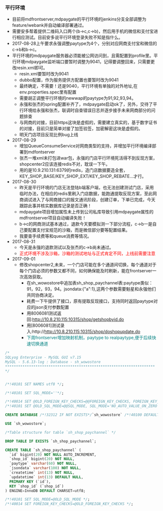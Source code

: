 ### 平行环境

* 目前将mdfrontserver,mdpaygate的平行环境的jenkins分支全部调整为feature/webank并自动编译部署通过。
* 需要安多帮着提供二维码入口两个(b->c,c->b)，然后用手机的微信和支付宝进行相应测试。目前安多说平行环境登录失败不知是指什么。
* 2017-08-28上午要求永强调整paytype为4个，分别对应网商支付宝和微信的c->b和b->c。
* 平行环境的mdpaygate服务器必须能被公网访问到，且需配置到profile里。平行环境mdpaygate监听端口要暂时调整为9041，记得要调整回来，只需要更改resin.xml即可。
    * resin.xml要暂时改为9041
    * dubbo配置，作为服务提供方配置也要暂时改为9041
    * 最终确定，不需要！还是9040，平行环境有单独的对外地址,在env.properties.spec里有配置
    * 需要胡正调整平行环境的newwap的paytype为91,92,93,94。
    * 永强和张杰的spring配置补齐了，mdpaygate启动ok了，另外，交待了平行环境给永强和张杰，联调时自查错误日志并逐步接手未来网商部分的问题排查
    * 与网商的对接，目前https这块是虚假的，需要建立真实的，基于数字证书的对接，目前只是简单对接了加签验签，加密解密这块是虚假的。
    * 明天门店项目反现比例bug上线
* 2017-08-29
    * 增加QueueConsumeService对网商类型的支持，并增加平行环境编译部署到mdfontserver
    * 张杰一堆xml未打包进war包，永强的门店平行环境死活得不到反现方案，shopcenter2应该连接redis不对，耽误一下午。
    * 用的是10.9.210.131:6379的redis，造门店数据要造全套，KEY_SHOP_BASE/KEY_SHOP_EXT/KEY_SHOP_REBATE...才行。
* 2017-08-30
    * 昨天是平行环境的门店无法登陆b端客户端，也无法创建测试门店，采用临时办法，在相应的redis里刷入门店数据，能跑通提取反现方案，至此网商调试进入了与网商接口的报文通讯阶段，创建订单，下单已完成，今天跟踪此事并核实数据库记录是否正确！
    * mdpaygate项目增加属性未上传到公司私库导致引用mdpaygate属性的mdfrontserver项目自动编译失败！
    * b->c的网商测试基本通过，退款今天要模拟测一下部分流程，c->b一是自己要配置支付宝规范的沙箱，而是微信部分要等配置结果。
    * 我要查手续费等和queue消费等情况。
* 2017-08-31
    * 今天是永强的退款测试以及张杰的c->b尚未通过。
    * <font color=red>正式环境不涉及沙箱，沙箱的测试地址与正式肯定不同，上线前需要注意</font>
* 2017-09-01
    * 修改shopcenter2,未来，一个门店可能在多个通道间切换，每个通道对于每个门店必须的参数又都不同，如何确保能及时刷新，能在frontserver一次高效获取。
        * 在sh_wowostore中追加表sh_shop_paychannel表:paytype类似：91，92，93，94。jsondata:{"a":1},这两个参数需要魁星和永强他们共同协商决定。
        * 耗费一下午提供了接口，原有提取反现接口，支持同时返回paytype对应的json支付参数配置
        * 用8006081测试返回:http://10.8.210.115:10315/shop/getshopbyid.do
        * 用[8006081]测试录入:http://http://10.8.210.115:10315/shop/doshopupdate.do
        * <font color=Teal>下周frontserver增加映射机制，paytype to realpaytype,便于后续快速切换通道</font>
```sql
/*
SQLyog Enterprise - MySQL GUI v7.15
MySQL - 5.6.13-log : Database - sh_wowostore
*********************************************************************
*/


/*!40101 SET NAMES utf8 */;

/*!40101 SET SQL_MODE=''*/;

/*!40014 SET @OLD_FOREIGN_KEY_CHECKS=@@FOREIGN_KEY_CHECKS, FOREIGN_KEY_CHECKS=0 */;
/*!40101 SET @OLD_SQL_MODE=@@SQL_MODE, SQL_MODE='NO_AUTO_VALUE_ON_ZERO' */;

CREATE DATABASE /*!32312 IF NOT EXISTS*/`sh_wowostore` /*!40100 DEFAULT CHARACTER SET utf8 */;

USE `sh_wowostore`;

/*Table structure for table `sh_shop_paychannel` */

DROP TABLE IF EXISTS `sh_shop_paychannel`;

CREATE TABLE `sh_shop_paychannel` (
  `id` bigint(20) NOT NULL AUTO_INCREMENT,
  `shop_id` bigint(20) NOT NULL,
  `paytype` varchar(60) NOT NULL,
  `jsondata` varchar(100) NOT NULL,
  `createtime` int(13) NOT NULL,
  `updatetime` int(13) DEFAULT NULL,
  PRIMARY KEY (`id`),
  KEY `shop_id` (`shop_id`)
) ENGINE=InnoDB DEFAULT CHARSET=utf8;

/*!40101 SET SQL_MODE=@OLD_SQL_MODE */;
/*!40014 SET FOREIGN_KEY_CHECKS=@OLD_FOREIGN_KEY_CHECKS */;

```

